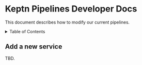 # Keptn Pipelines Developer Docs

This document describes how to modify our current pipelines.


<details>
<summary>Table of Contents</summary>

<!-- toc -->

- [Add a new service](#add-a-new-service)

<!-- tocstop -->
</details>

## Add a new service

TBD.